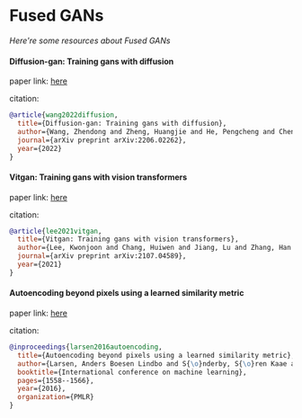 # Fused GANs
*Here're some resources about Fused GANs*




#### Diffusion-gan: Training gans with diffusion

paper link: [here](https://arxiv.org/pdf/2206.02262)

citation: 
```bibtex
@article{wang2022diffusion,
  title={Diffusion-gan: Training gans with diffusion},
  author={Wang, Zhendong and Zheng, Huangjie and He, Pengcheng and Chen, Weizhu and Zhou, Mingyuan},
  journal={arXiv preprint arXiv:2206.02262},
  year={2022}
}
```
    
    
#### Vitgan: Training gans with vision transformers

paper link: [here](https://arxiv.org/pdf/2107.04589)

citation: 
```bibtex
@article{lee2021vitgan,
  title={Vitgan: Training gans with vision transformers},
  author={Lee, Kwonjoon and Chang, Huiwen and Jiang, Lu and Zhang, Han and Tu, Zhuowen and Liu, Ce},
  journal={arXiv preprint arXiv:2107.04589},
  year={2021}
}
```



#### Autoencoding beyond pixels using a learned similarity metric

paper link: [here](http://proceedings.mlr.press/v48/larsen16.pdf)

citation: 
```bibtex
@inproceedings{larsen2016autoencoding,
  title={Autoencoding beyond pixels using a learned similarity metric},
  author={Larsen, Anders Boesen Lindbo and S{\o}nderby, S{\o}ren Kaae and Larochelle, Hugo and Winther, Ole},
  booktitle={International conference on machine learning},
  pages={1558--1566},
  year={2016},
  organization={PMLR}
}
```
    